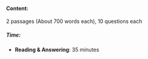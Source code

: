 #### Content:
2 passages (About 700 words each), 10 questions each
##### Time:
- **Reading & Answering**: 35 minutes
